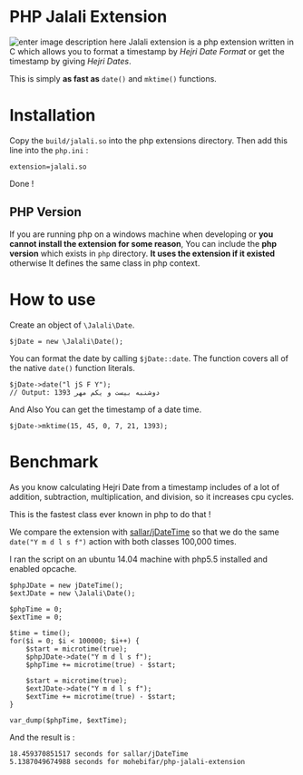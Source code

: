 PHP Jalali Extension
====================
![enter image description here](https://cdn2.iconfinder.com/data/icons/windows-8-metro-style/512/calendar.png)
Jalali extension is a php extension written in C which allows you to format a timestamp by *Hejri Date Format* or get the timestamp by giving *Hejri Dates*.

This is simply **as fast as** `date()` and `mktime()` functions.

Installation
==========
Copy the `build/jalali.so` into the php extensions directory. Then add this line into the `php.ini` :

    extension=jalali.so

Done !

## PHP Version ##
If you are running php on a windows machine when developing or **you cannot install the extension for some reason**, You can include the **php version** which exists in `php` directory. **It uses the extension if it existed** otherwise It defines the same class in php context.

How to use
=========
Create an object of `\Jalali\Date`.


	$jDate = new \Jalali\Date();

You can format the date by calling `$jDate::date`. The function covers all of the native `date()` function literals.

	$jDate->date("l jS F Y");
	// Output: دوشنبه بیست و یکم مهر 1393

And Also You can get the timestamp of a date time.

	$jDate->mktime(15, 45, 0, 7, 21, 1393);

Benchmark
=========
As you know calculating Hejri Date from a timestamp includes of a lot of addition, subtraction, multiplication, and division, so it increases cpu cycles.

This is the fastest class ever known in php to do that !

We compare the extension with [sallar/jDateTime](https://github.com/sallar/jDateTime) so that we do the same `date("Y m d l s f")` action with both classes 100,000 times.

I ran the script on an ubuntu 14.04 machine with php5.5 installed and enabled opcache.

	$phpJDate = new jDateTime();
	$extJDate = new \Jalali\Date();
	
	$phpTime = 0;
	$extTime = 0;
	
	$time = time();
	for($i = 0; $i < 100000; $i++) {
	    $start = microtime(true);
	    $phpJDate->date("Y m d l s f");
	    $phpTime += microtime(true) - $start;
	
	    $start = microtime(true);
	    $extJDate->date("Y m d l s f");
	    $extTime += microtime(true) - $start;
	}
	
	var_dump($phpTime, $extTime);
	
And the result is :

	18.459370851517 seconds for sallar/jDateTime
	5.1387049674988 seconds for mohebifar/php-jalali-extension
